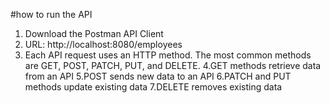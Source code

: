 #how to run the API
1. Download the Postman API Client
2. URL: http://localhost:8080/employees
3. Each API request uses an HTTP method. The most common methods are GET, POST, PATCH, PUT, and DELETE.
4.GET methods retrieve data from an API
5.POST sends new data to an API
6.PATCH and PUT methods update existing data
7.DELETE removes existing data
